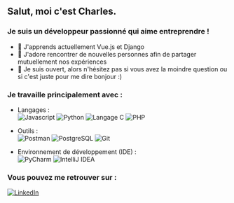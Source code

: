 ## Salut, moi c'est Charles.

### Je suis un développeur passionné qui aime entreprendre !

- 🌱 J'apprends actuellement Vue.js et Django
- 👯 J'adore rencontrer de nouvelles personnes afin de partager mutuellement nos expériences
- 💬 Je suis ouvert, alors n'hésitez pas si vous avez la moindre question ou si c'est juste pour me dire bonjour :)


### Je travaille principalement avec :

- Langages :  
![Javascript](http://img.shields.io/badge/-Javascript-f7df1e?style=for-the-badge&logo=javascript&logoColor=000000) ![Python](http://img.shields.io/badge/-Python-3776ab?style=for-the-badge&logo=javascript&logoColor=ffffff) ![Langage C](http://img.shields.io/badge/-Langage%20C-a8b9cc?style=for-the-badge&logo=c&logoColor=000000) ![PHP](http://img.shields.io/badge/-PHP-777bb4?style=for-the-badge&logo=php&logoColor=ffffff)

- Outils :  
![Postman](img.shields.io/badge/-Postman-ff6c37?style=for-the-badge&logo=postman&logoColor=ffffff) ![PostgreSQL](http://img.shields.io/badge/-PostgreSQL-336791?style=for-the-badge&logo=postgresql&logoColor=ffffff) ![Git](img.shields.io/badge/-Git-f05032?style=for-the-badge&logo=git&logoColor=ffffff)

- Environnement de développement (IDE) :  
![PyCharm](http://img.shields.io/badge/-PyCharm-black?style=for-the-badge&logo=pycharm&logoColor=ffffff) ![IntelliJ IDEA](http://img.shields.io/badge/-IntelliJ%20IDEA-black?style=for-the-badge&logo=intellij-idea&logoColor=ffffff)


### Vous pouvez me retrouver sur :

<a href="https://www.linkedin.com/in/charleslefebvre1/"><img alt="LinkedIn" src="http://img.shields.io/badge/-Charles%20Lefebvre-0077b5?style=for-the-badge&logo=linkedin&logoColor=ffffff"></a>

<!--

Here are some ideas to get you started:

- 🔭 I’m currently working on ...
- 🌱 I’m currently learning ...
- 👯 I’m looking to collaborate on ...
- 🤔 I’m looking for help with ...
- 💬 Ask me about ...
- 📫 How to reach me: ...
- 😄 Pronouns: ...
- ⚡ Fun fact: ...
-->
